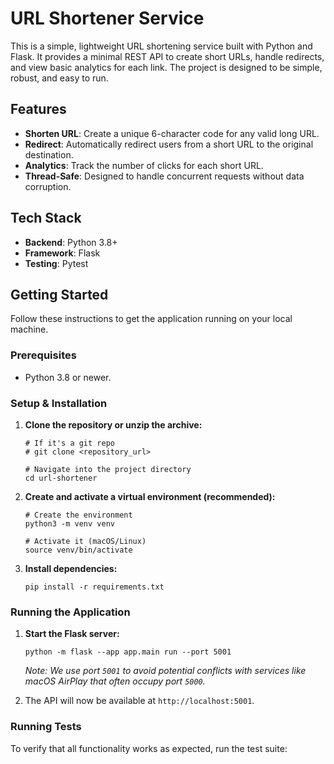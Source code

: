 # URL Shortener Service

This is a simple, lightweight URL shortening service built with Python and Flask. It provides a minimal REST API to create short URLs, handle redirects, and view basic analytics for each link. The project is designed to be simple, robust, and easy to run.

## Features

-   **Shorten URL**: Create a unique 6-character code for any valid long URL.
-   **Redirect**: Automatically redirect users from a short URL to the original destination.
-   **Analytics**: Track the number of clicks for each short URL.
-   **Thread-Safe**: Designed to handle concurrent requests without data corruption.

## Tech Stack

-   **Backend**: Python 3.8+
-   **Framework**: Flask
-   **Testing**: Pytest

## Getting Started

Follow these instructions to get the application running on your local machine.

### Prerequisites

-   Python 3.8 or newer.

### Setup & Installation

1.  **Clone the repository or unzip the archive:**
    ```
    # If it's a git repo
    # git clone <repository_url>

    # Navigate into the project directory
    cd url-shortener
    ```

2.  **Create and activate a virtual environment (recommended):**
    ```
    # Create the environment
    python3 -m venv venv

    # Activate it (macOS/Linux)
    source venv/bin/activate
    ```

3.  **Install dependencies:**
    ```
    pip install -r requirements.txt
    ```

### Running the Application

1.  **Start the Flask server:**
    ```
    python -m flask --app app.main run --port 5001
    ```
    *Note: We use port `5001` to avoid potential conflicts with services like macOS AirPlay that often occupy port `5000`.*

2.  The API will now be available at `http://localhost:5001`.

### Running Tests

To verify that all functionality works as expected, run the test suite:
